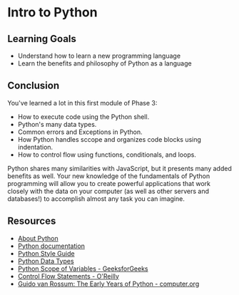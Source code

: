 # Intro to Python

## Learning Goals

- Understand how to learn a new programming language
- Learn the benefits and philosophy of Python as a language

## Conclusion

You've learned a lot in this first module of Phase 3:

- How to execute code using the Python shell.
- Python's many data types.
- Common errors and Exceptions in Python.
- How Python handles sccope and organizes code blocks using indentation.
- How to control flow using functions, conditionals, and loops.

Python shares many similarities with JavaScript, but it presents many added
benefits as well. Your new knowledge of the fundamentals of Python programming
will allow you to create powerful applications that work closely with the data
on your computer (as well as other servers and databases!) to accomplish almost
any task you can imagine.

## Resources

- [About Python](https://www.python.org/doc/essays/blurb/)
- [Python documentation][python docs]
- [Python Style Guide](https://peps.python.org/pep-0008/)
- [Python Data Types](https://docs.python.org/3/library/datatypes.html)
- [Python Scope of Variables - GeeksforGeeks](https://www.geeksforgeeks.org/python-scope-of-variables/)
- [Control Flow Statements - O'Reilly](https://www.oreilly.com/library/view/python-in-a/0596001886/ch04s09.html)
- [Guido van Rossum: The Early Years of Python - computer.org](https://www.computer.org/csdl/magazine/co/2015/02/mco2015020007/13rRUy3gmYB)

[python docs]: https://docs.python.org/3/